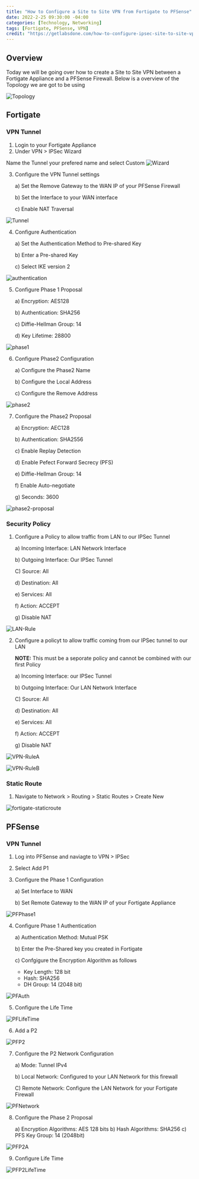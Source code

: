 ```yaml
---
title: "How to Configure a Site to Site VPN from Fortigate to PFSense"
date: 2022-2-25 09:30:00 -04:00
categories: [Technology, Networking]
tags: [Fortigate, PFSense, VPN]
credit: "https://getlabsdone.com/how-to-configure-ipsec-site-to-site-vpn-between-fortigate-and-pfsense/Fortigate/"
---
```


## Overview
Today we will be going over how to create a Site to Site VPN between a Fortigate Appliance and a PFSense Firewall. Below is a overview of the Topology we are got to be using

![Topology](/assets/2023/IPSec-from-fortigate-to-pfsense/Fortigate/Topology.png)

## Fortigate
### VPN Tunnel
1. Login to your Fortigate Appliance
2. Under VPN > IPSec Wizard

Name the Tunnel your prefered name and select Custom
![Wizard](/assets/2023/IPSec-from-fortigate-to-pfsense/Fortigate/Step2.png)

3. Configure the VPN Tunnel settings

    a) Set the Remove Gateway to the WAN IP of your PFSense Firewall
    
    b) Set the Interface to your WAN interface
    
    c) Enable NAT Traversal

![Tunnel](/assets/2023/IPSec-from-fortigate-to-pfsense/Fortigate/step3.png)

4. Configure Authentication
    
    a) Set the Authentication Method to Pre-shared Key
    
    b) Enter a Pre-shared Key
    
    c) Select IKE version 2

![authentication](/assets/2023/IPSec-from-fortigate-to-pfsense/Fortigate/step4.png)

5. Configure Phase 1 Proposal

    a) Encryption: AES128
    
    b) Authentication: SHA256
    
    c) Diffie-Hellman Group: 14

    d) Key Lifetime: 28800

![phase1](/assets/2023/IPSec-from-fortigate-to-pfsense/Fortigate/step5.png)

6. Configure Phase2 Configuration

    a) Configure the Phase2 Name
    
    b) Configure the Local Address

    c) Configure the Remove Address

![phase2](/assets/2023/IPSec-from-fortigate-to-pfsense/Fortigate/step6.png)

7. Configure the Phase2 Proposal

    a) Encryption: AEC128

    b) Authentication: SHA2556

    c) Enable Replay Detection

    d) Enable Pefect Forward Secrecy (PFS)

    e) Diffie-Hellman Group: 14

    f) Enable Auto-negotiate

    g) Seconds: 3600

![phase2-proposal](/assets/2023/IPSec-from-fortigate-to-pfsense/Fortigate/step7.png)


### Security Policy

1. Configure a Policy to allow traffic from LAN to our IPSec Tunnel
    
    a) Incoming Interface: LAN Network Interface
    
    b) Outgoing Interface: Our IPSec Tunnel

    C) Source: All

    d) Destination: All

    e) Services: All

    f) Action: ACCEPT

    g) Disable NAT

![LAN-Rule](/assets/2023/IPSec-from-fortigate-to-pfsense/Fortigate/stepS1.png)

2. Configure a policyt to allow traffic coming from our IPSec tunnel to our LAN

    **NOTE:** This must be a seporate policy and cannot be combined with our first Policy

    a) Incoming Interface: our IPSec Tunnel

    b) Outgoing Interface: Our LAN Network Interface

    C) Source: All

    d) Destination: All

    e) Services: All

    f) Action: ACCEPT

    g) Disable NAT    

![VPN-RuleA](/assets/2023/IPSec-from-fortigate-to-pfsense/Fortigate/stepS2a.png)

![VPN-RuleB](/assets/2023/IPSec-from-fortigate-to-pfsense/Fortigate/stepS2b.png)

### Static Route
1. Navigate to Network > Routing > Static Routes > Create New

![fortigate-staticroute](/assets/2023/IPSec-from-fortigate-to-pfsense/Fortigate/staticroute.png)










## PFSense
### VPN Tunnel
1. Log into PFSense and naviagte to VPN > IPSec
2. Select Add P1
3. Configure the Phase 1 Configuration
    
    a) Set Interface to WAN
  
    b) Set Remote Gateway to the WAN IP of your Fortigate Appliance

![PFPhase1](/assets/2023/IPSec-from-fortigate-to-pfsense/PFSense/step3.png)

4. Configure Phase 1 Authentication
    
    a) Authentication Method: Mutual PSK
    
    b) Enter the Pre-Shared key you created in Fortigate

    c) Confgigure the Encryption Algorithm as follows
        
    * Key Length: 128 bit
    * Hash: SHA256
    * DH Group: 14 (2048 bit)

![PFAuth](/assets/2023/IPSec-from-fortigate-to-pfsense/PFSense/step4.png)

5. Configure the Life Time

![PFLifeTime](/assets/2023/IPSec-from-fortigate-to-pfsense/PFSense/step5.png)

6. Add a P2

![PFP2](/assets/2023/IPSec-from-fortigate-to-pfsense/PFSense/step6.png)

7. Configure the P2 Network Configuration
    
    a) Mode: Tunnel IPv4
    
    b) Local Network: Configured to your LAN Network for this firewall
    
    C) Remote Network: Configure the LAN Network for your Fortigate Firewall
    
![PFNetwork](/assets/2023/IPSec-from-fortigate-to-pfsense/PFSense/step7.png)

8. Configure the Phase 2 Proposal

    a) Encryption Algorithms: AES 128 bits
    b) Hash Algorithms: SHA256
    c) PFS Key Group: 14 (2048bit)

![PFP2A](/assets/2023/IPSec-from-fortigate-to-pfsense/PFSense/step8.png)

9. Configure Life Time

![PFP2LifeTime](/assets/2023/IPSec-from-fortigate-to-pfsense/PFSense/step9.png)


